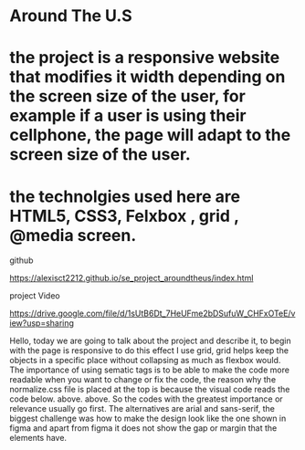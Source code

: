 # Around The U.S

# the project is a responsive website that modifies it width depending on the screen size of the user, for example if a user is using their cellphone, the page will adapt to the screen size of the user.

# the technolgies used here are HTML5, CSS3, Felxbox , grid , @media screen.

github

https://alexisct2212.github.io/se_project_aroundtheus/index.html

project Video

https://drive.google.com/file/d/1sUtB6Dt_7HeUFme2bDSufuW_CHFxOTeE/view?usp=sharing

Hello, today we are going to talk about the project and describe it, to begin with the page is responsive to do this effect I use grid, grid helps keep the objects in a specific place without collapsing as much as flexbox would. The importance of using sematic tags is to be able to make the code more readable when you want to change or fix the code, the reason why the normalize.css file is placed at the top is because the visual code reads the code below. above. above. So the codes with the greatest importance or relevance usually go first. The alternatives are arial and sans-serif, the biggest challenge was how to make the design look like the one shown in figma and apart from figma it does not show the gap or margin that the elements have.
